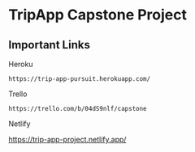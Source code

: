 # TripApp Capstone Project

## Important Links

Heroku
```
https://trip-app-pursuit.herokuapp.com/
```

Trello
```
https://trello.com/b/04dS9nlf/capstone
```

Netlify

https://trip-app-project.netlify.app/

